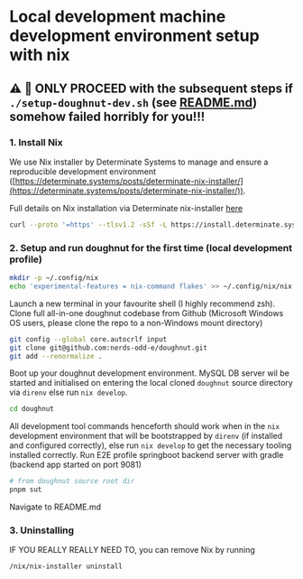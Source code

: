 # Local development machine development environment setup with nix

## :warning: 🚨 **ONLY PROCEED**  with the subsequent steps if `./setup-doughnut-dev.sh` (see [README.md](../README.md)) somehow failed horribly for you!!!

### 1. Install Nix

We use Nix installer by Determinate Systems to manage and ensure a reproducible development environment ([https://determinate.systems/posts/determinate-nix-installer/](https://determinate.systems/posts/determinate-nix-installer/)).

Full details on Nix installation via Determinate nix-installer [here](https://github.com/DeterminateSystems/nix-installer)

```bash
curl --proto '=https' --tlsv1.2 -sSf -L https://install.determinate.systems/nix | sh -s -- install --determinate
```

### 2. Setup and run doughnut for the first time (local development profile)

```bash
mkdir -p ~/.config/nix
echo 'experimental-features = nix-command flakes' >> ~/.config/nix/nix.conf
```

Launch a new terminal in your favourite shell (I highly recommend zsh).
Clone full all-in-one doughnut codebase from Github (Microsoft Windows OS users, please clone the repo to a non-Windows mount directory)

```bash
git config --global core.autocrlf input
git clone git@github.com:nerds-odd-e/doughnut.git
git add --renormalize .
```

Boot up your doughnut development environment.
MySQL DB server wil be started and initialised on entering the local cloned `doughnut` source directory via `direnv` else run `nix develop`.

```bash
cd doughnut
```

All development tool commands henceforth should work when in the `nix` development environment that will be bootstrapped by `direnv` (if installed and configured correctly), else run `nix develop` to get the necessary tooling installed correctly.
Run E2E profile springboot backend server with gradle (backend app started on port 9081)

```bash
# from doughnut source root dir
pnpm sut
```
Navigate to README.md

### 3. Uninstalling

IF YOU REALLY REALLY NEED TO, you can remove Nix by running

```bash
/nix/nix-installer uninstall
```
